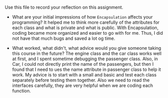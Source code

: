Use this file to record your reflection on this assignment.

- What are your initial impressions of how `Encapsulation` affects your programming?
It helped me to think more carefully of the attributes for each class and what is private and what is public. With Encapsulation, coding became more organized and easier to go with for me. Thus, I did not have that much bugs and saved a lot og time.


- What worked, what didn't, what advice would you give someone taking this course in the future?
The engine class and the car class works well at first, and I spent sometime debugging the passenger class. Also, in Car, I could not directly print the name of the passengers, but then I found that I need to ues the name attribute in passenger class to help it work. My advice is to start with a small and basic and test each class separately before testing them together. Also we need to read the interfaces carefully, they are very helpful when we are coding each function.